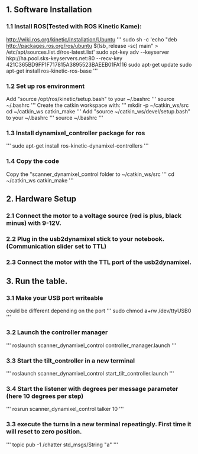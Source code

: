 ## 1. Software Installation

### 1.1 Install ROS(Tested with ROS Kinetic Kame):
http://wiki.ros.org/kinetic/Installation/Ubuntu
'''
sudo sh -c 'echo "deb http://packages.ros.org/ros/ubuntu $(lsb_release -sc) main" > /etc/apt/sources.list.d/ros-latest.list'
sudo apt-key adv --keyserver hkp://ha.pool.sks-keyservers.net:80 --recv-key 421C365BD9FF1F717815A3895523BAEEB01FA116
sudo apt-get update
sudo apt-get install ros-kinetic-ros-base
'''
### 1.2 Set up ros environment
Add "source /opt/ros/kinetic/setup.bash" to your ~/.bashrc
'''
source ~/.bashrc
'''
Create the catkin workspace with:
'''
mkdir -p ~/catkin_ws/src
cd ~/catkin_ws
catkin_make
'''
Add "source ~/catkin_ws/devel/setup.bash" to your ~/.bashrc
'''
source ~/.bashrc
'''

### 1.3 Install dynamixel_controller package for ros
'''
sudo apt-get install ros-kinetic-dynamixel-controllers
'''

### 1.4 Copy the code
Copy the "scanner_dynamixel_control folder to ~/catkin_ws/src
'''
cd ~/catkin_ws
catkin_make
'''
## 2. Hardware Setup
### 2.1 Connect the motor to a voltage source (red is plus, black minus) with 9-12V.
### 2.2 Plug in the usb2dynamixel stick to your notebook. (Communication slider set to TTL)
### 2.3 Connect the motor with the TTL port of the usb2dynamixel.

## 3. Run the table.
### 3.1 Make your USB port writeable
could be different depending on the port
'''
sudo chmod a+rw /dev/ttyUSB0
'''
### 3.2 Launch the controller manager
'''
roslaunch scanner_dynamixel_control controller_manager.launch
'''
### 3.3 Start the tilt_controller in a new terminal
'''
roslaunch scanner_dynamixel_control start_tilt_controller.launch
'''
### 3.4 Start the listener with degrees per message parameter (here 10 degrees per step)
'''
rosrun scanner_dynamixel_control talker 10
'''
### 3.3 execute the turns in a new terminal repeatingly. First time it will reset to zero position.
'''
topic pub -1 /chatter std_msgs/String "a"
'''
